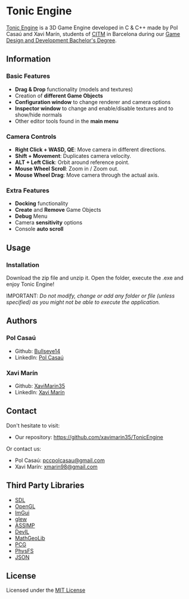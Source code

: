 # Tonic Engine

[Tonic Engine](https://github.com/xavimarin35/TonicEngine) is a 3D Game Engine developed in C & C++ made by Pol Casaú and Xavi Marín, students of [CITM](https://www.citm.upc.edu/) in Barcelona during our [Game Design and Development Bachelor's Degree](https://www.citm.upc.edu/cat/estudis/grau-videojocs-bcn/).

## Information

### Basic Features

* **Drag & Drop** functionality (models and textures)
* Creation of **different Game Objects**
* **Configuration window** to change renderer and camera options
* **Inspector window** to change and enable/disable textures and to show/hide normals
* Other editor tools found in the **main menu** 

### Camera Controls

* **Right Click + WASD, QE**: Move camera in different directions.
* **Shift + Movement**: Duplicates camera velocity.
* **ALT + Left Click**: Orbit around reference point.
* **Mouse Wheel Scroll**: Zoom in / Zoom out.
* **Mouse Wheel Drag**: Move camera through the actual axis.

### Extra Features

* **Docking** functionality
* **Create** and **Remove** Game Objects
* **Debug** Menu
* Camera **sensitivity** options
* Console **auto scroll**

## Usage

### Installation

Download the zip file and unzip it. Open the folder, execute the .exe and enjoy Tonic Engine!

IMPORTANT: *Do not modify, change or add any folder or file (unless specified) as you might not be able to execute the application.*

## Authors

### Pol Casaú

- Github: [Bullseye14](https://github.com/Bullseye14)
- LinkedIn: [Pol Casaú](https://www.linkedin.com/in/polcasau8/)
	
### Xavi Marín

- Github: [XaviMarin35](https://github.com/xavimarin35)
- LinkedIn: [Xavi Marín](https://www.linkedin.com/in/xavi-marin-sola/)

## Contact

 Don't hesitate to visit:
 - Our repository: https://github.com/xavimarin35/TonicEngine 
 
 Or contact us:
 - Pol Casaú: pccpolcasau@gmail.com
 - Xavi Marín: xmarin98@gmail.com
 
  
## Third Party Libraries

* [SDL](https://www.libsdl.org/)
* [OpenGL](https://www.opengl.org/)
* [ImGui](https://github.com/ocornut/imgui)
* [glew](http://glew.sourceforge.net/)
* [ASSIMP](http://assimp.org/)
* [DevIL](http://openil.sourceforge.net/)
* [MathGeoLib](https://github.com/juj/MathGeoLib)
* [PCG](https://www.pcg-random.org/index.html)
* [PhysFS](https://icculus.org/physfs/)
* [JSON](https://github.com/nlohmann/json)

## License

Licensed under the [MIT License](https://github.com/xavimarin35/TonicEngine/blob/master/LICENSE)
